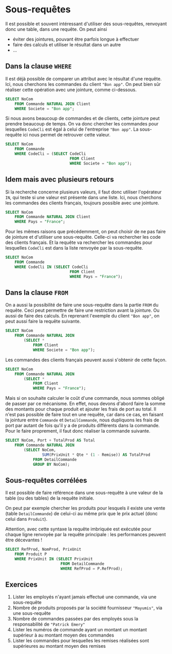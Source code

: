 # Sous-requêtes 

Il est possible et souvent intéressant d'utiliser des sous-requêtes, renvoyant donc une table, dans une requête. On peut ainsi 

- éviter des jointures, pouvant être parfois longue à effectuer
- faire des calculs et utiliser le résultat dans un autre
- ...

## Dans la clause  `WHERE`

Il est déjà possible de comparer un attribut avec le résultat d'une requête. Ici, nous cherchons les commandes du client `"Bon app"`. On peut bien sûr réaliser cette opération avec une jointure, comme ci-dessous.

```sql
SELECT NoCom
	FROM Commande NATURAL JOIN Client
	WHERE Societe = "Bon app";
```

Si nous avons beaucoup de commandes et de clients, cette jointure peut prendre beaucoup de temps. On va donc chercher les commandes pour lesquelles `CodeCli` est égal à celui de l'entreprise `"Bon app"`. La sous-requête ici nous permet de retrouver cette valeur.

```sql
SELECT NoCom
	FROM Commande
	WHERE CodeCli = (SELECT CodeCli
							FROM Client
							WHERE Societe = "Bon app");
```

## Idem mais avec plusieurs retours

Si la recherche concerne plusieurs valeurs, il faut donc utiliser l'opérateur `IN`, qui teste si une valeur est présente dans une liste. Ici, nous cherchons les commandes des clients français, toujours possible avec une jointure.

```sql
SELECT NoCom
	FROM Commande NATURAL JOIN Client
	WHERE Pays = "France";
```

Pour les mêmes raisons que précédemment, on peut choisir de ne pas faire de jointure et d'utiliser une sous-requête. Celle-ci va rechercher les code des clients français. Et la requête va rechercher les commandes pour lesquelles `CodeCli` est dans la liste renvoyée par la sous-requête.

```sql
SELECT NoCom
	FROM Commande
	WHERE CodeCli IN (SELECT CodeCli
							FROM Client
							WHERE Pays = "France");
```

## Dans la clause `FROM`

On a aussi la possibilité de faire une sous-requête dans la partie `FROM` du requête. Ceci peut permettre de faire une restriction avant la jointure. Ou aussi de faire des calculs. En reprenant l'exemple du client `"Bon app"`, on peut aussi faire la requête suivante.

```sql
SELECT NoCom
    FROM Commande NATURAL JOIN 
        (SELECT * 
            FROM Client   
            WHERE Societe = "Bon app");
```

Les commandes des clients français peuvent aussi s'obtenir de cette façon.

```sql
SELECT NoCom
    FROM Commande NATURAL JOIN 
        (SELECT *
            FROM Client
            WHERE Pays = "France");
```

Mais si on souhaite calculer le coût d'une commande, nous sommes obligé de passer par ce mécanisme. En effet, nous devons d'abord faire la somme des montants pour chaque produit et ajouter les frais de port au total. Il n'est pas possible de faire tout en une requête, car dans ce cas, en faisant la jointure entre `Commande` et `DetailCommande`, nous dupliquons les frais de port par autant de fois qu'il y a de produits différents dans la commande. Pour le faire proprement, il faut donc réaliser la commande suivante.

```sql
SELECT NoCom, Port + TotalProd AS Total
    FROM Commande NATURAL JOIN
        (SELECT NoCom, 
        		SUM(PrixUnit * Qte * (1 - Remise)) AS TotalProd
            FROM DetailCommande
            GROUP BY NoCom);
```

## Sous-requêtes corrélées

Il est possible de faire référence dans une sous-requête à une valeur de la table (ou des tables) de la requête initiale.

On peut par exemple chercher les produits pour lesquels il existe une vente (table `DetailCommande`) de celui-ci au même prix que le prix actuel (donc celui dans `Produit`).

Attention, avec cette syntaxe la requête imbriquée est exécutée pour chaque ligne renvoyée par la requête principale : les performances peuvent être décevantes !

```sql
SELECT RefProd, NomProd, PrixUnit
    FROM Produit P
    WHERE PrixUnit IN (SELECT PrixUnit
                        FROM DetailCommande
                        WHERE RefProd = P.RefProd);
```

## Exercices

1. Lister les employés n'ayant jamais effectué une commande, via une sous-requête
2. Nombre de produits proposés par la société fournisseur `"Mayumis"`, via une sous-requête
3. Nombre de commandes passées par des employés sous la responsabilité de `"Patrick Emery"`
4. Lister les numéros de commande ayant un montant un montant supérieur à au montant moyen des commandes
5.  Lister les commandes pour lesquelles les remises réalisées sont supérieures au montant moyen des remises